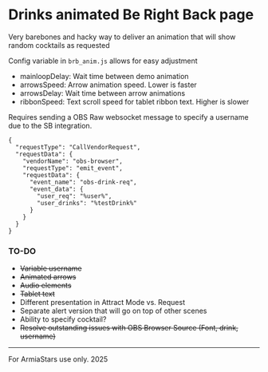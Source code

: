 # Drinks animated Be Right Back page

Very barebones and hacky way to deliver an animation that will show random cocktails as requested

Config variable in `brb_anim.js` allows for easy adjustment
- mainloopDelay: Wait time between demo animation
- arrowsSpeed: Arrow animation speed. Lower is faster
- arrowsDelay: Wait time between arrow animations
- ribbonSpeed: Text scroll speed for tablet ribbon text. Higher is slower

Requires sending a OBS Raw websocket message to specify a username due to the SB integration.
```
{
  "requestType": "CallVendorRequest",
  "requestData": {
    "vendorName": "obs-browser",
    "requestType": "emit_event",
    "requestData": {
      "event_name": "obs-drink-req",
      "event_data": {
        "user_req": "%user%",
		"user_drinks": "%testDrink%"
      }
    }
  }
}
```

### TO-DO
- ~~Variable username~~ 
- ~~Animated arrows~~
- ~~Audio elements~~
- ~~Tablet text~~
- Different presentation in Attract Mode vs. Request
- Separate alert version that will go on top of other scenes
- Ability to specify cocktail?
- ~~Resolve outstanding issues with OBS Browser Source (Font, drink, username)~~
----

For ArmiaStars use only. 2025
